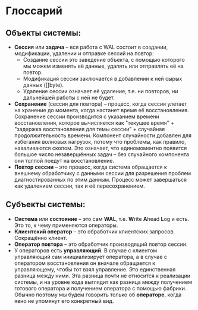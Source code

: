 # Глоссарий

## Объекты системы:

* **Сессия** или **задача** – вся работа с WAL состоит в создании, модификации, удалении и отправке сессий на повтор:
  * Создание сессии это заведение объекта, с помощью которого мы можем изменять её данные, удалять или отправлять её
    на повтор.
  * Модификация сессии заключается в добавлении к ней сырых данных ([]byte).
  * Удаление сессии означает её удаление, т.е. ни повторов, ни дальнейшей работы с ней не будет.
* **Сохранение** (сессия для повтора) – процесс, когда сессия улетает на хранение до момента, когда настанет время
  её восстановления. Сохранение сессии производится с указанием времени восстановления, которое вычисляется как
  "текущее время" + "задержка восстановления для темы сессии" + случайная продолжительность времени.
  Компонент случайности добавлен для избегания волновых нагрузок, потому что проблемы, как правило, наваливаются
  скопом. Это означает, что единомоментно появится большое число незавершённых задач – без случайного компонента они
  толпой поедут на восстановление.
* **Повтор сессии** – это процесс, когда система обращается к внешнему обработчику с данными сессии для разрешения
  проблем диагностированных по этим данным. Процесс может завершаться как удалением сессии, так и её пересохранением.

## Субъекты системы:

* **Система** или **состояние** – это сам **WAL**, т.е. **W**rite **A**head **L**og и есть. Это то, к чему применяются
  операторы.
* **Клиентский оператор** – это обработчик клиентских запросов. Сокращённо клиент.
* **Оператор повтора** – это обработчик производящий повтор сессии.
* У операторов есть **управляющий**. В случае с клиентом управляющий сам инициализирует оператора, а в случае с
  оператором восстановления он вначале обращается к управляющему, чтобы тот взял управление. Это единственная 
  разница между ними. Эта разница почти не относится к реализации системы, и на уровне кода выглядит как разница между 
  получением готового оператора и получением оператора с помощью фабрики. Обычно поэтому мы будем говорить только об 
  **операторе**, когда явно не упомянут его конкретный вид. 

